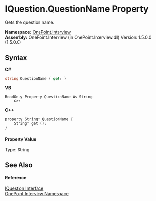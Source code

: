 # IQuestion.QuestionName Property 
 

Gets the question name.

**Namespace:**&nbsp;<a href="N_OnePoint_Interview">OnePoint.Interview</a><br />**Assembly:**&nbsp;OnePoint.Interview (in OnePoint.Interview.dll) Version: 1.5.0.0 (1.5.0.0)

## Syntax

**C#**<br />
``` C#
string QuestionName { get; }
```

**VB**<br />
``` VB
ReadOnly Property QuestionName As String
	Get
```

**C++**<br />
``` C++
property String^ QuestionName {
	String^ get ();
}
```


#### Property Value
Type: String

## See Also


#### Reference
<a href="T_OnePoint_Interview_IQuestion">IQuestion Interface</a><br /><a href="N_OnePoint_Interview">OnePoint.Interview Namespace</a><br />